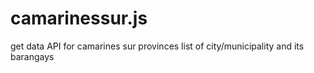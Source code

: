 # camarinessur.js

get data API for camarines sur provinces list of city/municipality and its barangays
